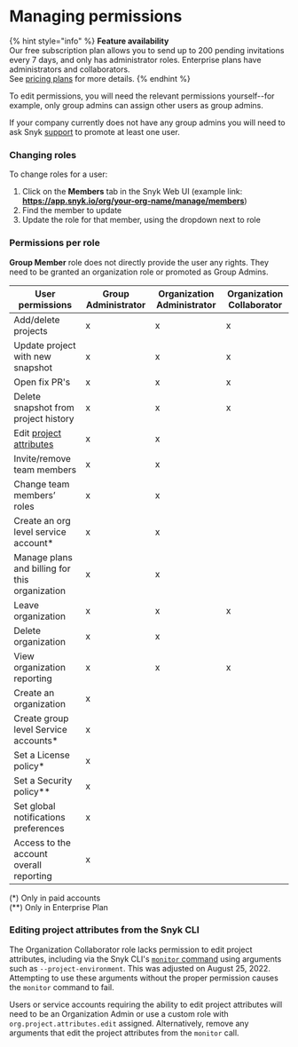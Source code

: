 # Managing permissions

{% hint style="info" %}
**Feature availability**\
Our free subscription plan allows you to send up to 200 pending invitations every 7 days, and only has administrator roles. Enterprise plans have administrators and collaborators.\
See [pricing plans](https://snyk.io/plans/) for more details.
{% endhint %}

To edit permissions, you will need the relevant permissions yourself--for example, only group admins can assign other users as group admins.

If your company currently does not have any group admins you will need to ask Snyk [support](https://support.snyk.io/hc/en-us/requests/new) to promote at least one user.

### Changing roles

To change roles for a user:

1. Click on the **Members** tab in the Snyk Web UI (example link: **https://app.snyk.io/org/your-org-name/manage/members**)
2. Find the member to update
3. Update the role for that member, using the dropdown next to role

### Permissions per role

**Group Member** role does not directly provide the user any rights. They need to be granted an organization role or promoted as Group Admins.

| User permissions                                                                                    | Group Administrator | Organization Administrator | Organization Collaborator |
| --------------------------------------------------------------------------------------------------- | ------------------- | -------------------------- | ------------------------- |
| Add/delete projects                                                                                 | x                   | x                          | x                         |
| Update project with new snapshot                                                                    | x                   | x                          | x                         |
| Open fix PR's                                                                                       | x                   | x                          | x                         |
| Delete snapshot from project history                                                                | x                   | x                          | x                         |
| Edit [project attributes](../../../snyk-web-ui/introduction-to-snyk-projects/project-attributes.md) | x                   | x                          |                           |
| Invite/remove team members                                                                          | x                   | x                          |                           |
| Change team members’ roles                                                                          | x                   | x                          |                           |
| Create an org level service account\*                                                               | x                   | x                          |                           |
| Manage plans and billing for this organization                                                      | x                   | x                          |                           |
| Leave organization                                                                                  | x                   | x                          | x                         |
| Delete organization                                                                                 | x                   | x                          |                           |
| View organization reporting                                                                         | x                   | x                          | x                         |
| Create an organization                                                                              | x                   |                            |                           |
| Create group level Service accounts\*                                                               | x                   |                            |                           |
| Set a License policy\*                                                                              | x                   |                            |                           |
| Set a Security policy\*\*                                                                           | x                   |                            |                           |
| Set global notifications preferences                                                                | x                   |                            |                           |
| Access to the account overall reporting                                                             | x                   |                            |                           |

(\*) Only in paid accounts\
(\*\*) Only in Enterprise Plan

### Editing project attributes from the Snyk CLI

The Organization Collaborator role lacks permission to edit project attributes, including via the Snyk CLI's [`monitor` command](../../../snyk-cli/commands/monitor.md) using arguments such as `--project-environment`. This was adjusted on August 25, 2022.  Attempting to use these arguments without the proper permission causes the `monitor` command to fail.&#x20;

Users or service accounts requiring the ability to edit project attributes will need to be an Organization Admin or use a custom role with `org.project.attributes.edit` assigned. Alternatively, remove any arguments that edit the project attributes from the `monitor` call.
